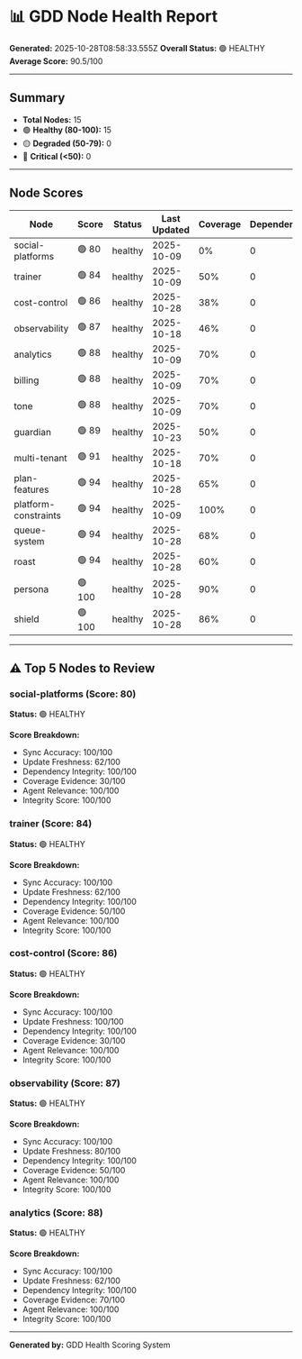 # 📊 GDD Node Health Report

**Generated:** 2025-10-28T08:58:33.555Z
**Overall Status:** 🟢 HEALTHY
**Average Score:** 90.5/100

---

## Summary

- **Total Nodes:** 15
- 🟢 **Healthy (80-100):** 15
- 🟡 **Degraded (50-79):** 0
- 🔴 **Critical (<50):** 0

---

## Node Scores

| Node | Score | Status | Last Updated | Coverage | Dependencies | Issues |
|------|-------|--------|--------------|----------|--------------|--------|
| social-platforms | 🟢 80 | healthy | 2025-10-09 | 0% | 0 | 0 |
| trainer | 🟢 84 | healthy | 2025-10-09 | 50% | 0 | 0 |
| cost-control | 🟢 86 | healthy | 2025-10-28 | 38% | 0 | 0 |
| observability | 🟢 87 | healthy | 2025-10-18 | 46% | 0 | 0 |
| analytics | 🟢 88 | healthy | 2025-10-09 | 70% | 0 | 0 |
| billing | 🟢 88 | healthy | 2025-10-09 | 70% | 0 | 0 |
| tone | 🟢 88 | healthy | 2025-10-09 | 70% | 0 | 0 |
| guardian | 🟢 89 | healthy | 2025-10-23 | 50% | 0 | 0 |
| multi-tenant | 🟢 91 | healthy | 2025-10-18 | 70% | 0 | 0 |
| plan-features | 🟢 94 | healthy | 2025-10-28 | 65% | 0 | 0 |
| platform-constraints | 🟢 94 | healthy | 2025-10-09 | 100% | 0 | 0 |
| queue-system | 🟢 94 | healthy | 2025-10-28 | 68% | 0 | 0 |
| roast | 🟢 94 | healthy | 2025-10-28 | 60% | 0 | 0 |
| persona | 🟢 100 | healthy | 2025-10-28 | 90% | 0 | 0 |
| shield | 🟢 100 | healthy | 2025-10-28 | 86% | 0 | 0 |

---

## ⚠️ Top 5 Nodes to Review

### social-platforms (Score: 80)

**Status:** 🟢 HEALTHY

**Score Breakdown:**
- Sync Accuracy: 100/100
- Update Freshness: 62/100
- Dependency Integrity: 100/100
- Coverage Evidence: 30/100
- Agent Relevance: 100/100
- Integrity Score: 100/100


### trainer (Score: 84)

**Status:** 🟢 HEALTHY

**Score Breakdown:**
- Sync Accuracy: 100/100
- Update Freshness: 62/100
- Dependency Integrity: 100/100
- Coverage Evidence: 50/100
- Agent Relevance: 100/100
- Integrity Score: 100/100


### cost-control (Score: 86)

**Status:** 🟢 HEALTHY

**Score Breakdown:**
- Sync Accuracy: 100/100
- Update Freshness: 100/100
- Dependency Integrity: 100/100
- Coverage Evidence: 30/100
- Agent Relevance: 100/100
- Integrity Score: 100/100


### observability (Score: 87)

**Status:** 🟢 HEALTHY

**Score Breakdown:**
- Sync Accuracy: 100/100
- Update Freshness: 80/100
- Dependency Integrity: 100/100
- Coverage Evidence: 50/100
- Agent Relevance: 100/100
- Integrity Score: 100/100


### analytics (Score: 88)

**Status:** 🟢 HEALTHY

**Score Breakdown:**
- Sync Accuracy: 100/100
- Update Freshness: 62/100
- Dependency Integrity: 100/100
- Coverage Evidence: 70/100
- Agent Relevance: 100/100
- Integrity Score: 100/100


---

**Generated by:** GDD Health Scoring System
